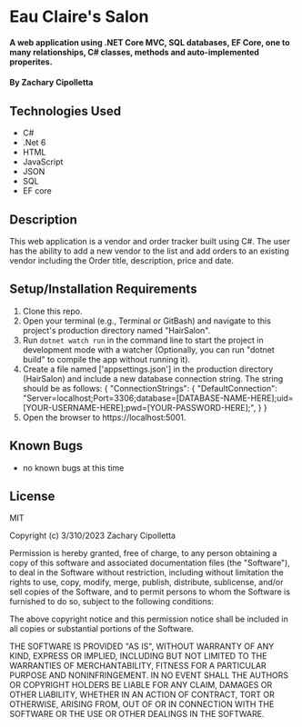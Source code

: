 # Eau Claire's Salon

#### A web application using .NET Core MVC, SQL databases, EF Core, one to many relationships, C# classes, methods and auto-implemented properites.

#### By Zachary Cipolletta

## Technologies Used

* C#
* .Net 6
* HTML
* JavaScript
* JSON
* SQL
* EF core

## Description
This web application is a vendor and order tracker built using C#.  The user has the ability to add a new vendor to the list and add orders to an existing vendor including the Order title, description, price and date.

## Setup/Installation Requirements

1. Clone this repo.
2. Open your terminal (e.g., Terminal or GitBash) and navigate to this project's production directory named "HairSalon".
3. Run `dotnet watch run` in the command line to start the project in development mode with a watcher (Optionally, you can run "dotnet build" to compile the app without running it). 
4. Create a file named ['appsettings.json'] in the production directory (HairSalon) and include a new database connection string. The string should be as follows:
{
  "ConnectionStrings": {
    "DefaultConnection": "Server=localhost;Port=3306;database=[DATABASE-NAME-HERE];uid=[YOUR-USERNAME-HERE];pwd=[YOUR-PASSWORD-HERE];",
  }
}
5. Open the browser to https://localhost:5001.

## Known Bugs

* no known bugs at this time

## License
MIT

Copyright (c) 3/310/2023 Zachary Cipolletta

Permission is hereby granted, free of charge, to any person obtaining a copy
of this software and associated documentation files (the "Software"), to deal
in the Software without restriction, including without limitation the rights
to use, copy, modify, merge, publish, distribute, sublicense, and/or sell
copies of the Software, and to permit persons to whom the Software is
furnished to do so, subject to the following conditions:

The above copyright notice and this permission notice shall be included in all
copies or substantial portions of the Software.

THE SOFTWARE IS PROVIDED "AS IS", WITHOUT WARRANTY OF ANY KIND, EXPRESS OR
IMPLIED, INCLUDING BUT NOT LIMITED TO THE WARRANTIES OF MERCHANTABILITY,
FITNESS FOR A PARTICULAR PURPOSE AND NONINFRINGEMENT. IN NO EVENT SHALL THE
AUTHORS OR COPYRIGHT HOLDERS BE LIABLE FOR ANY CLAIM, DAMAGES OR OTHER
LIABILITY, WHETHER IN AN ACTION OF CONTRACT, TORT OR OTHERWISE, ARISING FROM,
OUT OF OR IN CONNECTION WITH THE SOFTWARE OR THE USE OR OTHER DEALINGS IN THE
SOFTWARE.